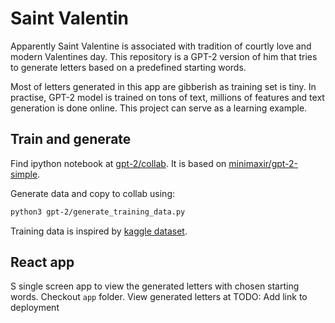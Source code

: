 # Saint Valentin

Apparently Saint Valentine is associated with tradition of courtly love and modern Valentines day. This repository is a GPT-2 version of him that tries to generate letters based on a predefined starting words.

Most of letters generated in this app are gibberish as training set is tiny. In practise, GPT-2 model is trained on tons of text, millions of features and text generation is done online. This project can serve as a learning example.

## Train and generate

Find ipython notebook at [gpt-2/collab](gpt-2/collab_generation.ipynb).
It is based on [minimaxir/gpt-2-simple](https://github.com/minimaxir/gpt-2-simple#gpt-2-simple).

Generate data and copy to collab using:
```bash
python3 gpt-2/generate_training_data.py
```

Training data is inspired by [kaggle dataset](https://www.kaggle.com/fillerink/love-letters).

## React app

S single screen app to view the generated letters with chosen starting words. Checkout `app` folder. View generated letters at 
TODO: Add link to deployment
